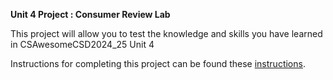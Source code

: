 **Unit 4 Project : Consumer Review Lab**

This project will allow you to test the knowledge and skills you have learned in CSAwesomeCSD2024_25 Unit 4

Instructions for completing this project can be found these [instructions](instructions.md).